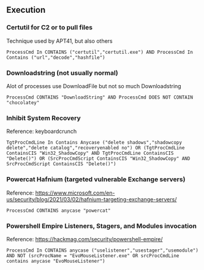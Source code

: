 ## Execution

### Certutil for C2 or to pull files

Technique used by APT41, but also others

```
ProcessCmd In CONTAINS ("certutil","certutil.exe") AND ProcessCmd In Contains ("url","decode","hashfile")
```

### Downloadstring (not usually normal)

Alot of processes use DownloadFile but not so much Downloadstring

```
ProcessCmd CONTAINS "DownloadString" AND ProcessCmd DOES NOT CONTAIN "chocolatey"
```

### Inhibit System Recovery

Reference: keyboardcrunch

```
TgtProcCmdLine In Contains Anycase ("delete shadows","shadowcopy delete","delete catalog","recoveryenabled no") OR (TgtProcCmdLine ContainsCIS "Win32_ShadowCopy" AND TgtProcCmdLine ContainsCIS "Delete()") OR (SrcProcCmdScript ContainsCIS "Win32_ShadowCopy" AND SrcProcCmdScript ContainsCIS "Delete()")
```

### Powercat Hafnium (targeted vulnerable Exchange servers)

Reference: https://www.microsoft.com/en-us/security/blog/2021/03/02/hafnium-targeting-exchange-servers/

```
ProcessCmd CONTAINS anycase "powercat"
```

### Powershell Empire Listeners, Stagers, and Modules invocation

Reference: https://hackmag.com/security/powershell-empire/

```
ProcessCmd In CONTAINS anycase ("uselistener","usestager","usemodule") AND NOT (srcProcName = "EvoMouseListener.exe" OR srcProcCmdLine contains anycase "EvoMouseListener")
```
